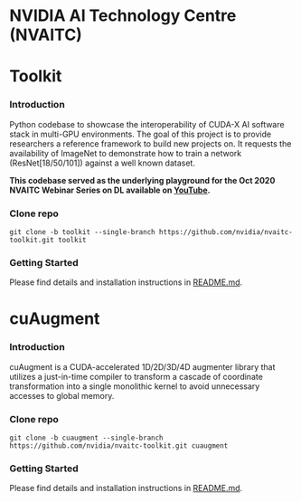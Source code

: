 **NVIDIA AI Technology Centre (NVAITC)**
===============

# Toolkit 

### Introduction

Python codebase to showcase the interoperability of CUDA-X AI software stack in multi-GPU environments. The goal of this project is to provide researchers a reference framework to build new projects on. It requests the availability of ImageNet to demonstrate how to train a network (ResNet[18/50/101]) against a well known dataset.

**This codebase served as the underlying playground for the Oct 2020 NVAITC Webinar Series on DL available on [YouTube](https://www.youtube.com/watch?v=f-CvtA2nuN8&list=PL5B692fm6--sJLzBmCpUSpP36xUWwuO8c).**

### Clone repo

```
git clone -b toolkit --single-branch https://github.com/nvidia/nvaitc-toolkit.git toolkit
```

### Getting Started

Please find details and installation instructions in [README.md](https://github.com/NVIDIA/nvaitc-toolkit/blob/toolkit/README.md).


# cuAugment

### Introduction

cuAugment is a CUDA-accelerated 1D/2D/3D/4D augmenter library that utilizes a just-in-time compiler to transform a cascade of coordinate transformation into a single monolithic kernel to avoid unnecessary accesses to global memory.

### Clone repo

```
git clone -b cuaugment --single-branch https://github.com/nvidia/nvaitc-toolkit.git cuaugment
```

### Getting Started

Please find details and installation instructions in [README.md](https://github.com/NVIDIA/nvaitc-toolkit/blob/cuaugment/README.md).
